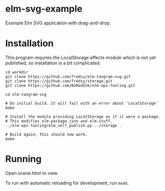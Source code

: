 # elm-svg-example
Example Elm SVG application with drag-and-drop.

# Installation

This program requires the LocalStorage effects module which is not yet published, so installation is a bit complicated.

```shell
cd workdir
git clone https://github.com/fredcy/elm-tangram-svg.git
git clone https://github.com/fredcy/storage.git
git clone https://github.com/NoRedInk/elm-ops-tooling.git

cd elm-tangram-svg

# Do initial build. It will fail with an error about 'LocalStorage'
make

# Install the module providing LocalStorage as if it were a package.
# This modifies elm-package.json and elm-stuff.
../elm-ops-tooling/elm_self_publish.py ../storage .

# Build again; this should now work.
make
```

# Running

Open scene.html to view.

To run with automatic reloading for development, run `modd`.

